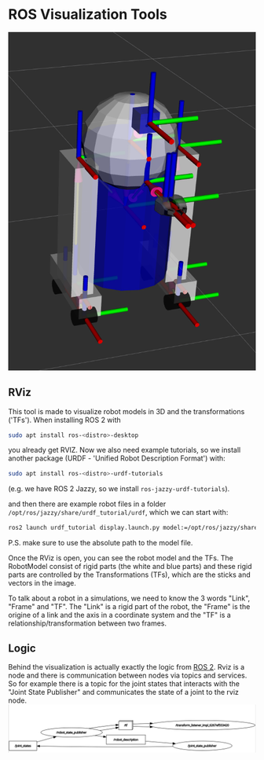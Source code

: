 # ROS Visualization Tools

![rviz](media/RVIZ-robot.png)

## RViz
This tool is made to visualize robot models in 3D and the transformations ('TFs'). When installing ROS 2 with
```bash
sudo apt install ros-<distro>-desktop
```
you already get RVIZ. Now we also need example tutorials, so we install another package (URDF - 'Unified Robot Description Format') with: 
```bash
sudo apt install ros-<distro>-urdf-tutorials
```
(e.g. we have ROS 2 Jazzy, so we install `ros-jazzy-urdf-tutorials`).

and then there are example robot files in a folder `/opt/ros/jazzy/share/urdf_tutorial/urdf`, which we can start with:
```bash
ros2 launch urdf_tutorial display.launch.py model:=/opt/ros/jazzy/share/urdf_tutorial/urdf/07-physics.urdf 
```
P.S. make sure to use the absolute path to the model file.

Once the RViz is open, you can see the robot model and the TFs. The RobotModel consist of rigid parts (the white and blue parts) and these rigid parts are controlled by the Transformations (TFs), which are the sticks and vectors in the image.

To talk about a robot in a simulations, we need to know the 3 words "Link", "Frame" and "TF". The "Link" is a rigid part of the robot, the "Frame" is the origine of a link and the axis in a coordinate system and the "TF" is a relationship/transformation between two frames.

## Logic
Behind the visualization is actually exactly the logic from [ROS 2](/Ros_terminology.md). Rviz is a node and there is communication between nodes via topics and services. So for example there is a topic for the joint states that interacts with the "Joint State Publisher" and communicates the state of a joint to the rviz node.
![rqt_graph_rviz](media/rqt_graph_rviz.png)

